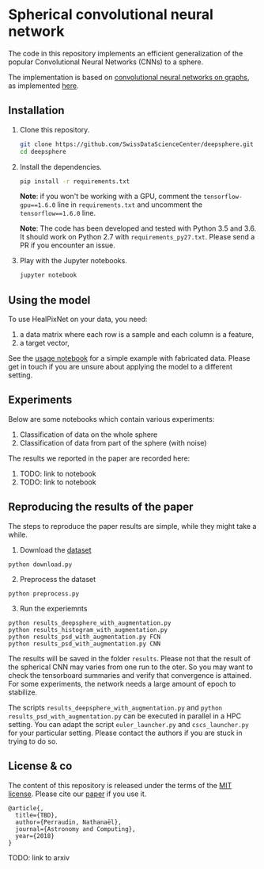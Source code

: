 # Spherical convolutional neural network

The code in this repository implements an efficient generalization of the
popular Convolutional Neural Networks (CNNs) to a sphere.

The implementation is based on [convolutional neural networks on
graphs][gcnn_paper], as implemented [here][gcnn_code].

[gcnn_paper]: https://arxiv.org/abs/1606.09375
[gcnn_code]: https://github.com/mdeff/cnn_graph/

## Installation

1. Clone this repository.
   ```sh
   git clone https://github.com/SwissDataScienceCenter/deepsphere.git
   cd deepsphere
   ```

2. Install the dependencies.
   ```sh
   pip install -r requirements.txt
   ```

   **Note**: if you won't be working with a GPU, comment the
   `tensorflow-gpu==1.6.0` line in `requirements.txt` and uncomment the
   `tensorflow==1.6.0` line.

   **Note**: The code has been developed and tested with Python 3.5 and 3.6. It
   should work on Python 2.7 with `requirements_py27.txt`. Please send a PR if
   you encounter an issue.

3. Play with the Jupyter notebooks.
   ```sh
   jupyter notebook
   ```

## Using the model

To use HealPixNet on your data, you need:

1. a data matrix where each row is a sample and each column is a feature,
2. a target vector,

See the [usage notebook][usage] for a simple example with fabricated data.
Please get in touch if you are unsure about applying the model to a different
setting.

[usage]: https://github.com/SwissDataScienceCenter/healpixnet/blob/master/demo.ipynb

## Experiments

Below are some notebooks which contain various experiments:
1. Classification of data on the whole sphere
1. Classification of data from part of the sphere (with noise)

The results we reported in the paper are recorded here:
1. TODO: link to notebook
1. TODO: link to notebook

## Reproducing the results of the paper
The steps to reproduce the paper results are simple, while they might take a while.
1. Download the [dataset][dataset_doi]
```
python download.py
```
2. Preprocess the dataset
```
python preprocess.py
```
3. Run the experiemnts
```
python results_deepsphere_with_augmentation.py
python results_histogram_with_augmentation.py
python results_psd_with_augmentation.py FCN
python results_psd_with_augmentation.py CNN
```
The results will be saved in the folder `results`. Please not that the result of the spherical CNN may varies from one run to the oter. So you may want to check the tensorboard summaries and verify that convergence is attained. For some experiments, the network needs a large amount of epoch to stabilize.

The scripts `results_deepsphere_with_augmentation.py` and `python results_psd_with_augmentation.py` can be executed in parallel in a HPC setting. You can adapt the script `euler_launcher.py` and `cscs_launcher.py` for your particular setting. Please contact the authors if you are stuck in trying to do so.

[dataset_doi]:https://doi.org/10.5281/zenodo.1303272

## License & co

The content of this repository is released under the terms of the [MIT license](LICENSE.txt).
Please cite our [paper][arXiv] if you use it.

```
@article{,
  title={TBD},
  author={Perraudin, Nathanaël},
  journal={Astronomy and Computing},
  year={2018}
}
```
TODO: link to arxiv

[arXiv]:https://...